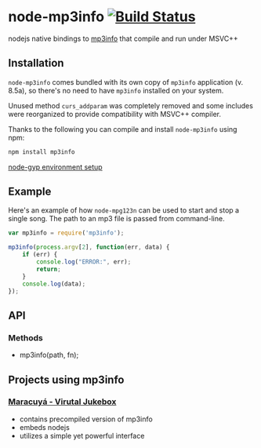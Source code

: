 node-mp3info [![Build Status](https://travis-ci.org/bendi/node-mp3info.png?branch=master)](https://travis-ci.org/bendi/node-mp3info)
============

nodejs native bindings to [mp3info](http://www.ibiblio.org/mp3info/) that compile and run under MSVC++

Installation
------------
`node-mp3info` comes bundled with its own copy of `mp3info` application (v. 8.5a), so 
there's no need to have `mp3info` installed on your system.

Unused method `curs_addparam` was completely removed and some includes were reorganized to 
provide compatibility with MSVC++ compiler.

Thanks to the following you can compile and install `node-mp3info` using npm:

```bash
npm install mp3info
```

[node-gyp environment setup](https://github.com/TooTallNate/node-gyp#installation)

Example
------------
Here's an example of how `node-mpg123n` can be used to start and stop a single song. The path
to an mp3 file is passed from command-line.

``` javascript
var mp3info = require('mp3info');

mp3info(process.argv[2], function(err, data) {
    if (err) {
    	console.log("ERROR:", err);
    	return;
    }
	console.log(data);
});
```
API
------------
### Methods
 * mp3info(path, fn);

Projects using mp3info
------------
### [Maracuyá - Virutal Jukebox](http://maracuya-jukebox.com)
 * contains precompiled version of mp3info
 * embeds nodejs
 * utilizes a simple yet powerful interface

